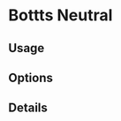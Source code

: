 <script setup lang="ts">
import StylePreview from "@theme/components/StylePreview.vue";
import StyleInfo from "@theme/components/StyleInfo.vue";
import StyleDescription from "@theme/components/StyleDescription.vue";
import StyleUsage from "@theme/components/StyleUsage.vue";
import StyleOptions from "@theme/components/StyleOptions.vue";
</script>

# Bottts Neutral

<StylePreview styleName="botttsNeutral" />

<StyleDescription styleName="botttsNeutral" />

## Usage

<StyleUsage styleName="botttsNeutral" />

## Options

<StyleOptions styleName="botttsNeutral" />

## Details

<StyleInfo styleName="botttsNeutral" />
